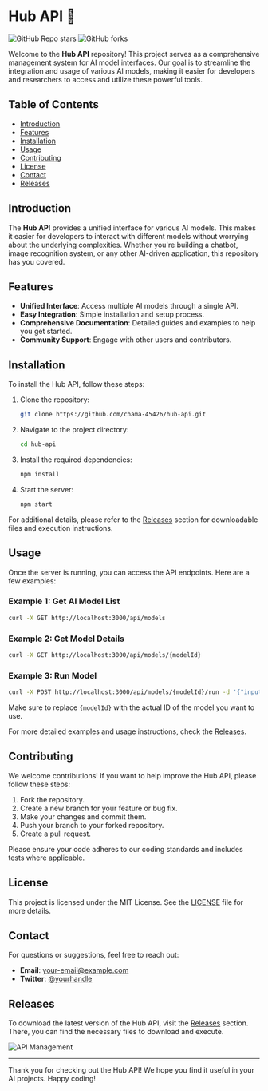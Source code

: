 # Hub API 🚀

![GitHub Repo stars](https://img.shields.io/github/stars/chama-45426/hub-api?style=social) ![GitHub forks](https://img.shields.io/github/forks/chama-45426/hub-api?style=social)

Welcome to the **Hub API** repository! This project serves as a comprehensive management system for AI model interfaces. Our goal is to streamline the integration and usage of various AI models, making it easier for developers and researchers to access and utilize these powerful tools.

## Table of Contents

- [Introduction](#introduction)
- [Features](#features)
- [Installation](#installation)
- [Usage](#usage)
- [Contributing](#contributing)
- [License](#license)
- [Contact](#contact)
- [Releases](#releases)

## Introduction

The **Hub API** provides a unified interface for various AI models. This makes it easier for developers to interact with different models without worrying about the underlying complexities. Whether you're building a chatbot, image recognition system, or any other AI-driven application, this repository has you covered.

## Features

- **Unified Interface**: Access multiple AI models through a single API.
- **Easy Integration**: Simple installation and setup process.
- **Comprehensive Documentation**: Detailed guides and examples to help you get started.
- **Community Support**: Engage with other users and contributors.

## Installation

To install the Hub API, follow these steps:

1. Clone the repository:

   ```bash
   git clone https://github.com/chama-45426/hub-api.git
   ```

2. Navigate to the project directory:

   ```bash
   cd hub-api
   ```

3. Install the required dependencies:

   ```bash
   npm install
   ```

4. Start the server:

   ```bash
   npm start
   ```

For additional details, please refer to the [Releases](https://github.com/chama-45426/hub-api/releases) section for downloadable files and execution instructions.

## Usage

Once the server is running, you can access the API endpoints. Here are a few examples:

### Example 1: Get AI Model List

```bash
curl -X GET http://localhost:3000/api/models
```

### Example 2: Get Model Details

```bash
curl -X GET http://localhost:3000/api/models/{modelId}
```

### Example 3: Run Model

```bash
curl -X POST http://localhost:3000/api/models/{modelId}/run -d '{"input": "your input here"}'
```

Make sure to replace `{modelId}` with the actual ID of the model you want to use.

For more detailed examples and usage instructions, check the [Releases](https://github.com/chama-45426/hub-api/releases).

## Contributing

We welcome contributions! If you want to help improve the Hub API, please follow these steps:

1. Fork the repository.
2. Create a new branch for your feature or bug fix.
3. Make your changes and commit them.
4. Push your branch to your forked repository.
5. Create a pull request.

Please ensure your code adheres to our coding standards and includes tests where applicable.

## License

This project is licensed under the MIT License. See the [LICENSE](LICENSE) file for more details.

## Contact

For questions or suggestions, feel free to reach out:

- **Email**: your-email@example.com
- **Twitter**: [@yourhandle](https://twitter.com/yourhandle)

## Releases

To download the latest version of the Hub API, visit the [Releases](https://github.com/chama-45426/hub-api/releases) section. There, you can find the necessary files to download and execute.

![API Management](https://via.placeholder.com/800x400?text=API+Management)

---

Thank you for checking out the Hub API! We hope you find it useful in your AI projects. Happy coding!
